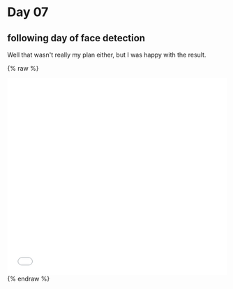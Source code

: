 # Day 07

## following day of face detection

Well that wasn't really my plan either, but I was happy with the result. 


{% raw %}
<iframe src="content/day07/01/embed.html" width="100%" height="450" frameborder="no"></iframe>
{% endraw %}